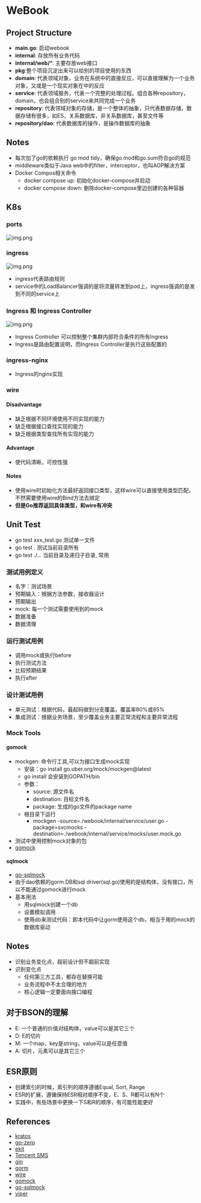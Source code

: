 # WeBook

## Project Structure

- **main.go**: 启动webook
- **internal**: 存放所有业务代码
- **internal/web/***: 主要存放web接口
- **pkg**:整个项目沉淀出来可以给别的项目使用的东西
- **domain**: 代表领域对象，业务在系统中的直接反应，可以直接理解为一个业务对象，又或是一个现实对象在中的反应
- **service**: 代表领域服务，代表一个完整的处理过程。组合各种repository，domain，也会组合别的service来共同完成一个业务
- **repository**: 代表领域对象的存储，是一个整体的抽象，只代表数据存储，数据存储有很多，如ES，关系数据库，非关系数据库，甚至文件等
- **repository/dao**: 代表数据库的操作，是操作数据库的抽象

## Notes

- 每次加了go的依赖执行 go mod tidy，确保go.mod和go.sum符合go的规范
- middleware类似于Java web中的filter，interceptor，也叫AOP解决方案
- Docker Compos相关命令
    - docker compose up: 初始化docker-compose并启动
    - docker compose down: 删除docker-compose里边创建的各种容器

## K8s

### ports

![img.png](k8s-ports.png)

### ingress

![img.png](k8s-ingress.png)

- ingress代表路由规则
- service中的LoadBalancer强调的是将流量转发到pod上，ingress强调的是发到不同的service上

### Ingress 和 Ingress Controller

![img.png](k8s-ingress-vs-ingresscontroller.png)

- Ingress Controller 可以控制整个集群内部符合条件的所有Ingress
- Ingress是路由配置说明，而Ingress Controller是执行这些配置的

### ingress-nginx

- Ingress的nginx实现

### wire

#### Disadvantage

- 缺乏根据不同环境使用不同实现的能力
- 缺乏根据接口查找实现的能力
- 缺乏根据类型查找所有实现的能力

#### Advantage

- 使代码清晰，可控性强

#### Notes

- 使用wire时初始化方法最好返回接口类型，这样wire可以直接使用类型匹配，不然需要使用wire的Bind方法去绑定
- **但是Go推荐返回具体类型，和wire有冲突**

## Unit Test

- go test xxx_test.go 测试单一文件
- go test . 测试当前目录所有
- go test ./... 当前目录及递归子目录, 常用

### 测试用例定义

- 名字：测试场景
- 预期输入：根据方法参数，接收器设计
- 预期输出
- mock: 每一个测试需要使用到的mock
- 数据准备
- 数据清理

### 运行测试用例

- 调用mock或执行before
- 执行测试方法
- 比较预期结果
- 执行after

### 设计测试用例

- 单元测试：根据代码，最起码做到分支覆盖，覆盖率80%或85%
- 集成测试：根据业务场景，至少覆盖业务主要正常流程和主要异常流程

### Mock Tools

#### gomock

- mockgen: 命令行工具,可以为接口生成mock实现
    - 安装：go install go.uber.org/mock/mockgen@latest
    - go install 会安装到GOPATH/bin
    - 参数：
        - source: 源文件名
        - destination: 目标文件名
        - package: 生成的go文件的package name
    - 根目录下运行
        - mockgen -source=./webook/internal/service/user.go -package=svcmocks
          -destination=./webook/internal/service/mocks/user.mock.go
- 测试中使用控制mock对象的包
- [gomock](https://github.com/uber-go/mock)

#### sqlmock

- [go-sqlmock](https://github.com/DATA-DOG/go-sqlmock)
- 由于dao依赖的gorm.DB和sql driver(sql.go)使用的是结构体，没有接口，所以不能通过gomock进行mock
- 基本用法
    - 用sqlmock创建一个db
    - 设置模拟调用
    - 使用db来测试代码：即本代码中让gorm使用这个db，相当于用的mock的数据库驱动

## Notes

- 识别业务变化点，超前设计但不超前实现
- 识别变化点
    - 任何第三方工具，都存在替换可能
    - 业务流程中不太合理的地方
    - 核心逻辑一定要面向接口编程

## 对于BSON的理解

- E: 一个普通的价值对结构体，value可以是其它三个
- D: E的切片
- M: 一个map，key是string，value可以是任意值
- A: 切片，元素可以是其它三个

## ESR原则

- 创建索引的时候，索引列的顺序遵循Equal, Sort, Range
- ESR的扩展，遵循保持ESR相对顺序不变，E、S、R都可以有N个
- 实践中，有些场景中更换一下S和R的顺序，有可能性能更好

## References

- [kratos](https://go-kratos.dev/en/docs)
- [go-zero](https://go-zero.dev/docs)
- [ekit](https://github.com/ecodeclub/ekit)
- [Tencent SMS](https://cloud.tencent.com/document/product/382/43199)
- [gin](https://github.com/gin-gonic/gin)
- [gorm](https://github.com/go-gorm/gorm)
- [wire](https://github.com/google/wire)
- [gomock](https://github.com/uber-go/mock)
- [go-sqlmock](https://github.com/DATA-DOG/go-sqlmock)
- [viper](https://github.com/spf13/viper)